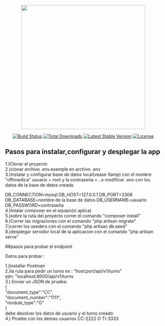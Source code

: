<p align="center"><a href="https://laravel.com" target="_blank"><img src="https://raw.githubusercontent.com/laravel/art/master/logo-lockup/5%20SVG/2%20CMYK/1%20Full%20Color/laravel-logolockup-cmyk-red.svg" width="400"></a></p>

<p align="center">
<a href="https://travis-ci.org/laravel/framework"><img src="https://travis-ci.org/laravel/framework.svg" alt="Build Status"></a>
<a href="https://packagist.org/packages/laravel/framework"><img src="https://img.shields.io/packagist/dt/laravel/framework" alt="Total Downloads"></a>
<a href="https://packagist.org/packages/laravel/framework"><img src="https://img.shields.io/packagist/v/laravel/framework" alt="Latest Stable Version"></a>
<a href="https://packagist.org/packages/laravel/framework"><img src="https://img.shields.io/packagist/l/laravel/framework" alt="License"></a>
</p>

## Pasos para instalar,configurar y desplegar la app

1.)Clonar el proyecto<br />
2.)clonar archivo .env.example en archivo .env<br />
3.)Instalar y configurar base de datos local(vease Xamp) con el nombre "offimedica"  usuario = root y la contraseña =     ..o modificar .env con los datos de la base de datos creada.<br />

DB_CONNECTION=mysql
DB_HOST=127.0.0.1
DB_PORT=3306
DB_DATABASE=nombre de la base de datos
DB_USERNAME=usuario
DB_PASSWORD=contraseña
<br />
4.)Intalar composer en el equipo(si aplica)<br />
5.)sobre la ruta del proyecto correr el comando "composer install"<br />
6.)Correr las migraciones con el comando "php artisan migrate"<br />
7.)correr los seeders con el comando "php artisan db:seed"<br />
8.)desplegar servidor local de la aplicacion con el comando "php artisan serve"<br />




##pasos para probar el endpoint<br />

Datos para probar :<br />


1.)installar Postman<br />
2.)la ruta para pedir un turno es : "host:port/api/v1/turns"  <br />
ejm: "localhost:8000/api/v1/turns<br />
3.) Enviar un JSON de prueba: <br />
{<br />
    "document_type":"CC",<br />
    "document_number":"1111",<br />
    "module_type":"G"<br />
}<br />
debe devolver los datos de usuario y el turno creado<br />
4.) Pruebe con los demas usuarios CC-2222 O TI-3333
